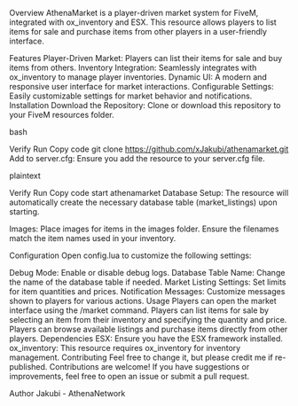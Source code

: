 Overview
AthenaMarket is a player-driven market system for FiveM, integrated with ox_inventory and ESX. This resource allows players to list items for sale and purchase items from other players in a user-friendly interface.

Features
Player-Driven Market: Players can list their items for sale and buy items from others.
Inventory Integration: Seamlessly integrates with ox_inventory to manage player inventories.
Dynamic UI: A modern and responsive user interface for market interactions.
Configurable Settings: Easily customizable settings for market behavior and notifications.
Installation
Download the Repository: Clone or download this repository to your FiveM resources folder.

bash

Verify
Run
Copy code
git clone https://github.com/xJakubi/athenamarket.git
Add to server.cfg: Ensure you add the resource to your server.cfg file.

plaintext

Verify
Run
Copy code
start athenamarket
Database Setup: The resource will automatically create the necessary database table (market_listings) upon starting.

Images: Place images for items in the images folder. Ensure the filenames match the item names used in your inventory.

Configuration
Open config.lua to customize the following settings:

Debug Mode: Enable or disable debug logs.
Database Table Name: Change the name of the database table if needed.
Market Listing Settings: Set limits for item quantities and prices.
Notification Messages: Customize messages shown to players for various actions.
Usage
Players can open the market interface using the /market command.
Players can list items for sale by selecting an item from their inventory and specifying the quantity and price.
Players can browse available listings and purchase items directly from other players.
Dependencies
ESX: Ensure you have the ESX framework installed.
ox_inventory: This resource requires ox_inventory for inventory management.
Contributing
Feel free to change it, but please credit me if re-published. Contributions are welcome! If you have suggestions or improvements, feel free to open an issue or submit a pull request.

Author
Jakubi - AthenaNetwork

